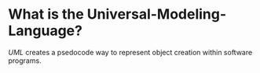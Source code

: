 # What is the Universal-Modeling-Language?
*UML* creates a psedocode way to represent object 
creation within software programs. 
